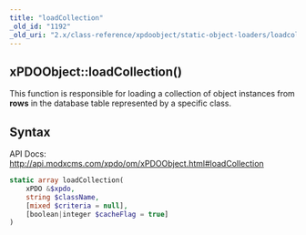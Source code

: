```yaml
---
title: "loadCollection"
_old_id: "1192"
_old_uri: "2.x/class-reference/xpdoobject/static-object-loaders/loadcollection"
---
```


## xPDOObject::loadCollection()

This function is responsible for loading a collection of object instances from **rows** in the database table represented by a specific class.

## Syntax

API Docs: <http://api.modxcms.com/xpdo/om/xPDOObject.html#loadCollection>

``` php
static array loadCollection(
    xPDO &$xpdo,
    string $className,
    [mixed $criteria = null],
    [boolean|integer $cacheFlag = true]
)
```